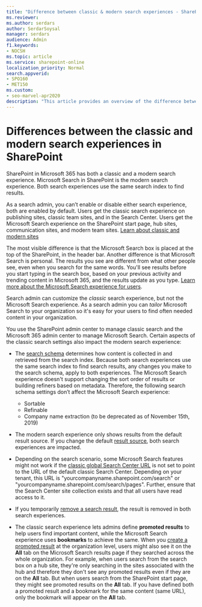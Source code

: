 ```yaml
---
title: "Difference between classic & modern search experiences - SharePoint"
ms.reviewer: 
ms.author: serdars
author: SerdarSoysal
manager: serdars
audience: Admin
f1.keywords:
- NOCSH
ms.topic: article
ms.service: sharepoint-online
localization_priority: Normal
search.appverid:
- SPO160
- MET150
ms.custom:
- seo-marvel-apr2020
description: "This article provides an overview of the difference between the classic and modern search experiences in Microsoft SharePoint."
---
```


# Differences between the classic and modern search experiences in SharePoint

SharePoint in Microsoft 365 has both a classic and a modern search experience. Microsoft Search in SharePoint is the modern search experience. Both search experiences use the same search index to find results.

As a search admin, you can’t enable or disable either search experience, both are enabled by default. Users get the classic search experience on publishing sites, classic team sites, and in the Search Center. Users get the Microsoft Search experience on the SharePoint start page, hub sites, communication sites, and modern team sites. [Learn about classic and modern sites](https://support.office.com/article/5725c103-505d-4a6e-9350-300d3ec7d73f)

The most visible difference is that the Microsoft Search box is placed at the top of the SharePoint, in the header bar. Another difference is that Microsoft Search is personal. The results you see are different from what other people see, even when you search for the same words. You'll see results before you start typing in the search box, based on your previous activity and trending content in Microsoft 365, and the results update as you type. [Learn more about the Microsoft Search experience for users](https://support.office.com/article/d5ed5d11-9e5d-4f1d-b8b4-3d371fe0cb87)​.

​Search admin can customize the *classic* search experience, but not the Microsoft Search experience. As a search admin you can *tailor* Microsoft Search to your organization so it's easy for your users to find often needed content in your organization.

You use the SharePoint admin center to manage classic search and the Microsoft 365 admin center to manage Microsoft Search. Certain aspects of the classic search settings also impact the modern search experience:

- The [search schema](manage-search-schema.md) determines how content is collected in and retrieved from the search index. Because both search experiences use the same search index to find search results, any changes you make to the search schema, apply to both experiences. The Microsoft Search experience doesn't support changing the sort order of results or building refiners based on metadata. Therefore, the following search schema settings don’t affect the Microsoft Search experience:
    - Sortable
    - Refinable
    - Company name extraction (to be deprecated as of November 15th, 2019)

- The modern search experience only shows results from the default result source. If you change the default [result source](manage-result-sources.md), both search experiences are impacted.
- Depending on the search scenario, some Microsoft Search features might not work if the [classic global Search Center URL](https://docs.microsoft.com/sharepoint/specify-default-search-center) is not set to point to the URL of the default classic Search Center. Depending on your tenant, this URL is "yourcompanyname.sharepoint.com/search" or "yourcompanyname.sharepoint.com/search/pages". Further, ensure that the Search Center site collection exists and that all users have read access to it.
- If you temporarily [remove a search result](remove-search-results.md), the result is removed in both search experiences.
- The classic search experience lets admins define **promoted results** to help users find important content, while the Microsoft Search experience uses **bookmarks** to achieve the same. When you [create a promoted result](../SharePointServer/search/manage-query-rules.md) at the organization level, users might also see it on the **All** tab on the Microsoft Search results page if they searched across the whole organization. For example, when users search from the search box on a hub site, they're only searching in the sites associated with the hub and therefore they don't see any promoted results even if they are on the **All** tab. But when users search from the SharePoint start page, they might see promoted results on the **All** tab. If you have defined both a promoted result and a bookmark for the same content (same URL), only the bookmark will appear on the **All** tab.
